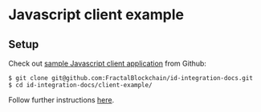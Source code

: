 # Javascript client example

## Setup

Check out [sample Javascript client application](https://github.com/FractalBlockchain/id-integration-docs/tree/master/client-example) from Github:

```
$ git clone git@github.com:FractalBlockchain/id-integration-docs.git
$ cd id-integration-docs/client-example/
```

Follow further instructions [here](https://github.com/FractalBlockchain/id-integration-docs/tree/master/client-example).

